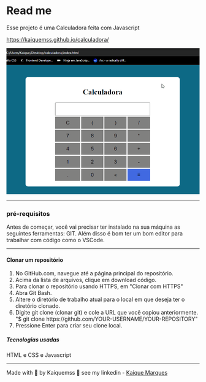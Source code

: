 <h1>Read me</h1>

<p>Esse projeto é uma Calculadora feita com Javascript</p>

https://kaiquemss.github.io/calculadora/

<img src="./assets/Animação2.gif">

<hr> 

<h3>pré-requisitos</h3>
<p>Antes de começar, você vai precisar ter instalado na sua máquina as seguintes ferramentas: GIT. Além disso é bom ter um bom editor para trabalhar com código como o VSCode.</p>

<hr>

<h4>Clonar um repositório</h4>

<ol>

<li>No GitHub.com, navegue até a página principal do repositório.</li>
<li>Acima da lista de arquivos, clique em download código.</li>
<li>Para clonar o repositório usando HTTPS, em "Clonar com HTTPS"</li>
<li>Abra Git Bash.</li>
<li>Altere o diretório de trabalho atual para o local em que deseja ter o diretório clonado.</li>
<li>Digite git clone (clonar git) e cole a URL que você copiou anteriormente. "$ git clone https://github.com/YOUR-USERNAME/YOUR-REPOSITORY"</li>
<li>Pressione Enter para criar seu clone local.</li>
</ol>

<h5>Tecnologias usadas</h5>
<p>HTML e CSS e Javascript</p>

<hr>


<p>Made with 💙 by Kaiquemss 👋 see my linkedin - <a href="https://www.linkedin.com/in/kaique-marques-4a6148b8/">Kaique Marques</a></p>
